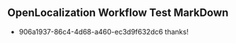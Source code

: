 ## OpenLocalization Workflow Test MarkDown
* 906a1937-86c4-4d68-a460-ec3d9f632dc6 thanks!

<!--HONumber=Aug16_HO3-->


